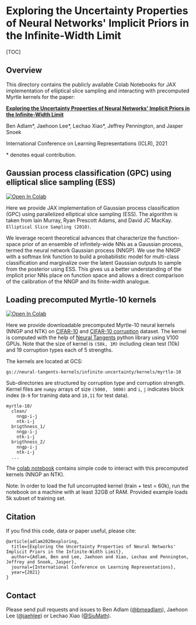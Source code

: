# Exploring the Uncertainty Properties of Neural Networks' Implicit Priors in the Infinite-Width Limit

[TOC]

## Overview
This directory contains the publicly available Colab Notebooks for JAX implementation of elliptical slice sampling and interacting with precomputed Myrtle kernels for the paper:


[**Exploring the Uncertainty Properties of Neural Networks' Implicit Priors in the Infinite-Width Limit**](https://arxiv.org/abs/2010.07355)

Ben Adlam\*, Jaehoon Lee\*, Lechao Xiao\*, Jeffrey Pennington, and Jasper Snoek

International Conference on Learning Representations (ICLR), 2021

\* denotes equal contribution.


## Gaussian process classification (GPC) using  elliptical slice sampling (ESS)

<a href="https://colab.research.google.com/github/google-research/google-research/blob/master/infinite_uncertainty/ess.ipynb" target="_parent"><img src="https://colab.research.google.com/assets/colab-badge.svg" alt="Open In Colab"/></a>

Here we provide JAX implementation of Gaussian process classification (GPC) using parallelized elliptical slice sampling (ESS). The algorithm is taken from Iain Murray, Ryan Prescott Adams, and David JC MacKay. `Elliptical Slice Sampling (2010)`.

We leverage recent theoretical advances that characterize the function-space prior of an ensemble of infinitely-wide NNs as a Gaussian process, termed the neural network Gaussian process (NNGP). We use the NNGP with a softmax link function to build a probabilistic model for multi-class classification and marginalize over the latent Gaussian outputs to sample from the posterior using ESS. This gives us a better understanding of the implicit prior NNs place on function space and allows a direct comparison of the calibration of the NNGP and its finite-width analogue.



## Loading precomputed Myrtle-10 kernels

<a href="https://colab.research.google.com/github/google-research/google-research/blob/master/infinite_uncertainty/kernel.ipynb" target="_parent"><img src="https://colab.research.google.com/assets/colab-badge.svg" alt="Open In Colab"/></a>

Here we provide downloadable precomputed Myrtle-10 neural kernels (NNGP and NTK) on [CIFAR-10](https://www.tensorflow.org/datasets/catalog/cifar10) and [CIFAR-10 corruption](https://www.tensorflow.org/datasets/catalog/cifar10_corrupted) dataset.
The kernel is computed with the help of [Neural Tangents](https://github.com/google/neural-tangents) python library using V100 GPUs.
Note that the size of kernel is `(50k, 1M)` including clean test (10k) and 19 corruption types each of 5 strengths.

The kernels are located at GCS:

```
gs://neural-tangents-kernels/infinite-uncertainty/kernels/myrtle-10
```

Sub-directories are structured by corruption type and corruption strength. Kernel files are `numpy` arrays of size `(5000,  5000)` and `i`, `j` indicates block index (`0-9` for training data and `10,11` for test data).

```
myrtle-10/
  clean/
    nngp-i-j
    ntk-i-j
  brigthness_1/
    nngp-i-j
    ntk-i-j
  brigthness_2/
    nngp-i-j
    ntk-i-j
  ...
```

The [colab notebook](https://colab.research.google.com/github/google-research/google-research/blob/master/infinite_uncertainty/kernel.ipynb) contains simple code to interact with this precomputed kernels (NNGP an NTK).

Note: In order to load the full uncorrupted kernel (train + test = 60k), run the notebook on a machine with at least 32GB of RAM. Provided example loads 5k subset of training set.


## Citation

If you find this code, data or paper useful, please cite:

```
@article{adlam2020exploring,
  title={Exploring the Uncertainty Properties of Neural Networks' Implicit Priors in the Infinite-Width Limit},
  author={Adlam, Ben and Lee, Jaehoon and Xiao, Lechao and Pennington, Jeffrey and Snoek, Jasper},
  journal={International Conference on Learning Representations},
  year={2021}
}
```

## Contact

Please send pull requests and issues to Ben Adlam
([@bmeadlam](https://github.com/bmeadlam)), Jaehoon Lee
([@jaehlee](https://github.com/jaehlee)) or Lechao Xiao
([@SiuMath](https://github.com/SiuMath)).

